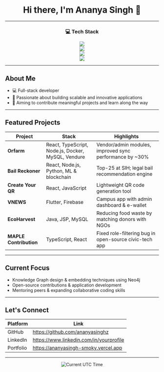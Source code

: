 <!-- Profile Header -->
<h1 align="center">Hi there, I'm Ananya Singh 👋</h1>

---

<!-- Tech Stack Icons -->
<h3 align="center">💻 Tech Stack</h3>
<p align="center">
  <!-- Languages -->
  <img src="https://skillicons.dev/icons?i=js,ts,python,java,c,cpp&theme=dark" />
  <br>
  <!-- Frameworks & Libraries -->
  <img src="https://skillicons.dev/icons?i=react,nextjs,flutter,nodejs,fastapi,django&theme=dark" />
  <br>
  <!-- Databases -->
  <img src="https://skillicons.dev/icons?i=mysql,neo4j,firebase&theme=dark" />
  <br>
  <!-- Tools & Platforms -->
  <img src="https://skillicons.dev/icons?i=docker,aws,git,github,vercel&theme=dark" />
</p>

---

##  About Me

- 💻 Full-stack developer  
- 🎯 Passionate about building scalable and innovative applications  
- 🚀 Aiming to contribute meaningful projects and learn along the way  

---

##  Featured Projects

| Project | Stack | Highlights |
|--------|-------|-----------|
| **Orfarm** | React, TypeScript, Node.js, Docker, MySQL, Vendure | Vendor/admin modules, improved sync performance by ~30% |
| **Bail Reckoner** | React, Node.js, Python, ML & blockchain | Top-25 at SIH; legal bail recommendation engine |
| **Create Your QR** | React, JavaScript | Lightweight QR code generation tool |
| **VNEWS** | Flutter, Firebase | Campus app with admin dashboard & e-wallet |
| **EcoHarvest** | Java, JSP, MySQL | Reducing food waste by matching donors with NGOs |
| **MAPLE Contribution** | TypeScript, React | Fixed role-filtering bug in open-source civic-tech app |

---

##  Current Focus

- Knowledge Graph design & embedding techniques using Neo4j  
- Open-source contributions & application development  
- Mentoring peers & expanding collaborative coding skills  

---

##  Let's Connect

| Platform     | Link                                       |
|--------------|--------------------------------------------|
| GitHub       | https://github.com/ananyasinghz           |
| LinkedIn     | https://www.linkedin.com/in/yourprofile   |
| Portfolio    | https://ananyasingh-smoky.vercel.app      |

---

<p align="center">
  <img alt="Current UTC Time" src="https://readme-typing-svg.herokuapp.com?font=Fira+Code&size=24&lines=Always+learning+...+Always+building..." />
</p>
